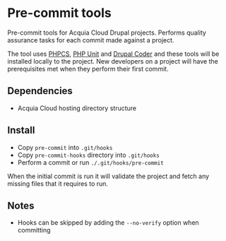 # Pre-commit tools

Pre-commit tools for Acquia Cloud Drupal projects. Performs quality assurance tasks for each commit made against a project.

The tool uses [PHPCS][1], [PHP Unit][2] and [Drupal Coder][3] and these tools will be installed locally to the project. New developers on a project will have the prerequisites met when they perform their first commit.

## Dependencies

- Acquia Cloud hosting directory structure

## Install

- Copy `pre-commit` into `.git/hooks`
- Copy `pre-commit-hooks` directory into `.git/hooks`
- Perform a commit or run `./.git/hooks/pre-commit`

When the initial commit is run it will validate the project and fetch any missing files that it requires to run.

## Notes

- Hooks can be skipped by adding the `--no-verify` option when committing

[1]: https://github.com/squizlabs/PHP_CodeSniffer
[2]: https://github.com/sebastianbergmann/phpunit
[3]: https://packagist.org/packages/drupal/coder
